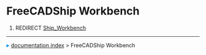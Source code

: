 # FreeCADShip Workbench
1.  REDIRECT [Ship\_Workbench](Ship_Workbench.md)



---
![](images/Right_arrow.png) [documentation index](../README.md) > FreeCADShip Workbench
